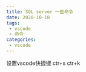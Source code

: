 ```yaml
---
title: SQL server 一些命令
date: 2020-10-18
tags:
 - vscode
 - 命令
categories:
 - vscode
---
```

设置vscode快捷键 ctr+s ctr+k